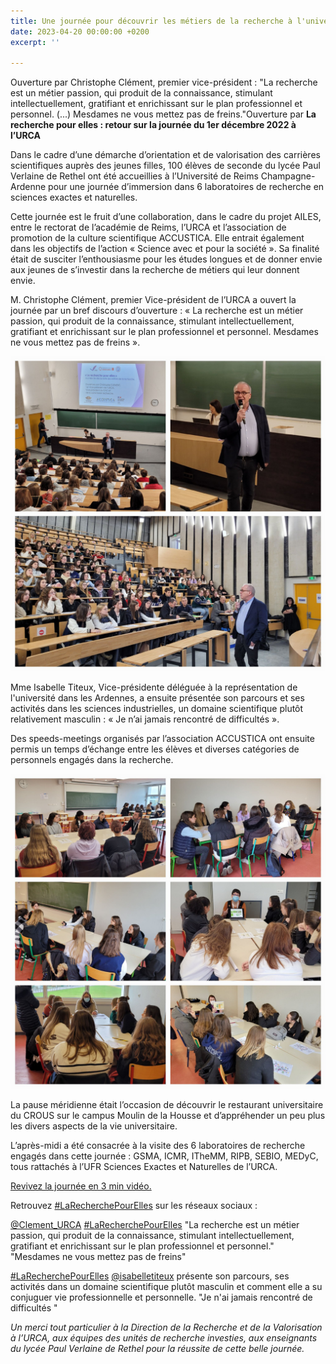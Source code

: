 ```yaml
---
title: Une journée pour découvrir les métiers de la recherche à l'université
date: 2023-04-20 00:00:00 +0200
excerpt: ''

---
```

Ouverture par Christophe Clément, premier vice-président : "La recherche est un métier passion, qui produit de la connaissance, stimulant intellectuellement, gratifiant et enrichissant sur le plan professionnel et personnel. (...) Mesdames ne vous mettez pas de freins."Ouverture par **La recherche pour elles : retour sur la journée du 1er décembre 2022 à l’URCA**

Dans le cadre d’une démarche d’orientation et de valorisation des carrières scientifiques auprès des jeunes filles, 100 élèves de seconde du lycée Paul Verlaine de Rethel ont été accueillies à l’Université de Reims Champagne-Ardenne pour une journée d’immersion dans 6 laboratoires de recherche en sciences exactes et naturelles.

Cette journée est le fruit d’une collaboration, dans le cadre du projet AILES, entre le rectorat de l’académie de Reims, l’URCA et l’association de promotion de la culture scientifique ACCUSTICA. Elle entrait également dans les objectifs de l’action « Science avec et pour la société ». Sa finalité était de susciter l’enthousiasme pour les études longues et de donner envie aux jeunes de s’investir dans la recherche de métiers qui leur donnent envie.

M. Christophe Clément, premier Vice-président de l’URCA a ouvert la journée par un bref discours d’ouverture : « La recherche est un métier passion, qui produit de la connaissance, stimulant intellectuellement, gratifiant et enrichissant sur le plan professionnel et personnel. Mesdames ne vous mettez pas de freins ».

![](/uploads/recherche_pour_elles.jpg)

Mme Isabelle Titeux, Vice-présidente déléguée à la représentation de l'université dans les Ardennes, a ensuite présentée son parcours et ses activités dans les sciences industrielles, un domaine scientifique plutôt relativement masculin : « Je n’ai jamais rencontré de difficultés ».

Des speeds-meetings organisés par l’association ACCUSTICA ont ensuite permis un temps d’échange entre les élèves et diverses catégories de personnels engagés dans la recherche.

![](/uploads/recherche_pour_elles3.jpg)

La pause méridienne était l’occasion de découvrir le restaurant universitaire du CROUS sur le campus Moulin de la Housse et d’appréhender un peu plus les divers aspects de la vie universitaire.

L’après-midi a été consacrée à la visite des 6 laboratoires de recherche engagés dans cette journée : GSMA, ICMR, ITheMM, RIPB, SEBIO, MEDyC, tous rattachés à l’UFR Sciences Exactes et Naturelles de l’URCA.

[Revivez la journée en 3 min vidéo.  ](https://mediacenter.univ-reims.fr/videos/?video=MEDIA230124155941167&autostart=true)

Retrouvez [#LaRecherchePourElles](https://twitter.com/hashtag/LaRecherchePourElles?src=hashtag_click) sur les réseaux sociaux :

[@Clement_URCA](https://twitter.com/Clement_URCA) [#LaRecherchePourElles](https://twitter.com/hashtag/LaRecherchePourElles?src=hashtag_click) "La recherche est un métier passion, qui produit de la connaissance, stimulant intellectuellement, gratifiant et enrichissant sur le plan professionnel et personnel." "Mesdames ne vous mettez pas de freins"

[#LaRecherchePourElles](https://twitter.com/hashtag/LaRecherchePourElles?src=hashtag_click) [@isabelletiteux](https://twitter.com/isabelletiteux) présente son parcours, ses activités dans un domaine scientifique plutôt masculin et comment elle a su conjuguer vie professionnelle et personnelle. "Je n'ai jamais rencontré de difficultés "

_Un merci tout particulier à la Direction de la Recherche et de la Valorisation à l’URCA, aux équipes des unités de recherche investies, aux enseignants du lycée Paul Verlaine de Rethel pour la réussite de cette belle journée._